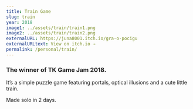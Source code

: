 ```yaml
---
title: Train Game
slug: train
year: 2018
image1: ../assets/train/train1.png
image2: ../assets/train/train2.png
externalURL: https://juna8001.itch.io/gra-o-pocigu
externalURLtext: View on itch.io →
permalink: /personal/train/
---
```


### The winner of TK Game Jam 2018.

It’s a simple puzzle game featuring portals, optical illusions and a cute little train.

Made solo in 2 days.